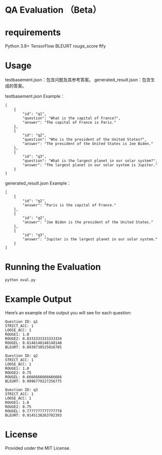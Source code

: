 # QA Evaluation （Beta）

# requirements
Python 3.8+
TensorFlow
BLEURT
rouge_score
ftfy

# Usage
testbasement.json：包含问题及其参考答案。
generated_result.json：包含生成的答案。

testbasement.json Example：
```
[
    {
        "id": "q1",
        "question": "What is the capital of France?",
        "answer": "The capital of France is Paris."
    },
    {
        "id": "q2",
        "question": "Who is the president of the United States?",
        "answer": "The president of the United States is Joe Biden."
    },
    {
        "id": "q3",
        "question": "What is the largest planet in our solar system?",
        "answer": "The largest planet in our solar system is Jupiter."
    }
]
```
generated_result.json Example：
```
[
    {
        "id": "q1",
        "answer": "Paris is the capital of France."
    },
    {
        "id": "q2",
        "answer": "Joe Biden is the president of the United States."
    },
    {
        "id": "q3",
        "answer": "Jupiter is the largest planet in our solar system."
    }
]

```
# Running the Evaluation
```
python eval.py
```
# Example Output
Here’s an example of the output you will see for each question:
```
Question ID: q1
STRICT_ACC: 1
LOOSE_ACC: 1
ROUGE1: 1.0
ROUGE2: 0.8333333333333334
ROUGEL: 0.8148148148148148
BLEURT: 0.8939730525016785

Question ID: q2
STRICT_ACC: 1
LOOSE_ACC: 1
ROUGE1: 1.0
ROUGE2: 0.75
ROUGEL: 0.6666666666666666
BLEURT: 0.9096779227256775

Question ID: q3
STRICT_ACC: 1
LOOSE_ACC: 1
ROUGE1: 1.0
ROUGE2: 0.75
ROUGEL: 0.7777777777777778
BLEURT: 0.9145138263702393
```
# License
Provided under the MIT License.

